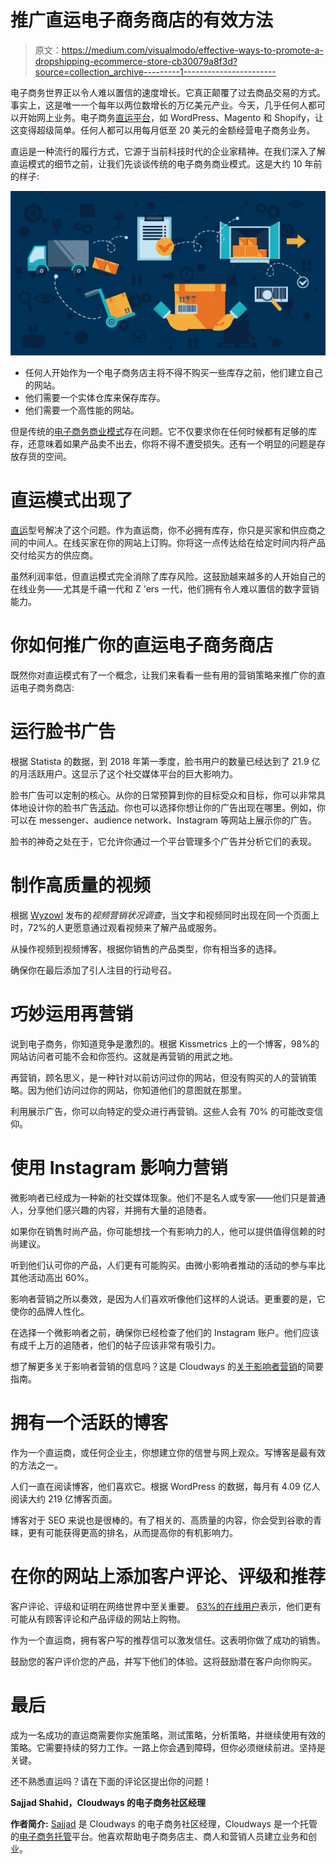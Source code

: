 # 推广直运电子商务商店的有效方法

> 原文：<https://medium.com/visualmodo/effective-ways-to-promote-a-dropshipping-ecommerce-store-cb30079a8f3d?source=collection_archive---------1----------------------->

电子商务世界正以令人难以置信的速度增长。它真正颠覆了过去商品交易的方式。事实上，这是唯一一个每年以两位数增长的万亿美元产业。今天，几乎任何人都可以开始网上业务。电子商务[直运平台](https://www.cloudways.com/blog/best-ecommerce-platform-for-dropshipping-business/)，如 WordPress、Magento 和 Shopify，让这变得超级简单。任何人都可以用每月低至 20 美元的金额经营电子商务业务。

直运是一种流行的履行方式，它源于当前科技时代的企业家精神。在我们深入了解直运模式的细节之前，让我们先谈谈传统的电子商务商业模式。这是大约 10 年前的样子:

![](img/53ddfaca27cdf3ba65da6c76b0c2bc10.png)

*   任何人开始作为一个电子商务店主将不得不购买一些库存之前，他们建立自己的网站。
*   他们需要一个实体仓库来保存库存。
*   他们需要一个高性能的网站。

但是传统的[电子商务商业模式](https://www.cloudways.com/blog/ecommerce-business-models/)存在问题。它不仅要求你在任何时候都有足够的库存，还意味着如果产品卖不出去，你将不得不遭受损失。还有一个明显的问题是存放存货的空间。

# 直运模式出现了

[直运](https://visualmodo.com/)型号解决了这个问题。作为直运商，你不必拥有库存，你只是买家和供应商之间的中间人。在线买家在你的网站上订购。你将这一点传达给在给定时间内将产品交付给买方的供应商。

虽然利润率低，但直运模式完全消除了库存风险。这鼓励越来越多的人开始自己的在线业务——尤其是千禧一代和 Z 'ers 一代，他们拥有令人难以置信的数字营销能力。

# 你如何推广你的直运电子商务商店

既然你对直运模式有了一个概念，让我们来看看一些有用的营销策略来推广你的直运电子商务商店:

# 运行脸书广告

根据 Statista 的数据，到 2018 年第一季度，脸书用户的数量已经达到了 21.9 亿的月活跃用户。这显示了这个社交媒体平台的巨大影响力。

脸书广告可以定制的核心。从你的日常预算到你的目标受众和目标，你可以非常具体地设计你的脸书广告[活动](https://visualmodo.com/blog/)。你也可以选择你想让你的广告出现在哪里。例如，你可以在 messenger、audience network、Instagram 等网站上展示你的广告。

脸书的神奇之处在于，它允许你通过一个平台管理多个广告并分析它们的表现。

# 制作高质量的视频

根据 [Wyzowl](https://www.wyzowl.com/) 发布的*视频营销状况调查*，当文字和视频同时出现在同一个页面上时，72%的人更愿意通过观看视频来了解产品或服务。

从操作视频到视频博客，根据你销售的产品类型，你有相当多的选择。

确保你在最后添加了引人注目的行动号召。

# 巧妙运用再营销

说到电子商务，你知道竞争是激烈的。根据 Kissmetrics 上的一个博客，98%的网站访问者可能不会和你签约。这就是再营销的用武之地。

再营销，顾名思义，是一种针对以前访问过你的网站，但没有购买的人的营销策略。因为他们访问过你的网站，你知道他们的意图就在那里。

利用展示广告，你可以向特定的受众进行再营销。这些人会有 70% 的可能改变信仰。

# 使用 Instagram 影响力营销

微影响者已经成为一种新的社交媒体现象。他们不是名人或专家——他们只是普通人，分享他们感兴趣的内容，并拥有大量的追随者。

如果你在销售时尚产品，你可能想找一个有影响力的人，他可以提供值得信赖的时尚建议。

听到他们认可你的产品，人们更有可能购买。由微小影响者推动的活动的参与率比其他活动高出 60%。

影响者营销之所以奏效，是因为人们喜欢听像他们这样的人说话。更重要的是，它使你的品牌人性化。

在选择一个微影响者之前，确保你已经检查了他们的 Instagram 账户。他们应该有成千上万的追随者，他们的帖子应该非常有吸引力。

想了解更多关于影响者营销的信息吗？这是 Cloudways 的[关于影响者营销](https://www.cloudways.com/blog/influencer-marketing-strategy/)的简要指南。

# 拥有一个活跃的博客

作为一个直运商，或任何企业主，你想建立你的信誉与网上观众。写博客是最有效的方法之一。

人们一直在阅读博客，他们喜欢它。根据 WordPress 的数据，每月有 4.09 亿人阅读大约 219 亿博客页面。

博客对于 SEO 来说也是很棒的。有了相关的、高质量的内容，你会受到谷歌的青睐，更有可能获得更高的排名，从而提高你的有机影响力。

# 在你的网站上添加客户评论、评级和推荐

客户评论、评级和证明在网络世界中至关重要。 [63%的在线用户](http://blog.bazaarvoice.com/2006/04/10/63-customers-more-likely-to-buy-on-sites-with-reviews/)表示，他们更有可能从有顾客评论和产品评级的网站上购物。

作为一个直运商，拥有客户写的推荐信可以激发信任。这表明你做了成功的销售。

鼓励您的客户评价您的产品，并写下他们的体验。这将鼓励潜在客户向你购买。

# 最后

成为一名成功的直运商需要你实施策略，测试策略，分析策略，并继续使用有效的策略。它需要持续的努力工作。一路上你会遇到障碍，但你必须继续前进。坚持是关键。

还不熟悉直运吗？请在下面的评论区提出你的问题！

**Sajjad Shahid，Cloudways 的电子商务社区经理**

**作者简介:** [Sajjad](https://twitter.com/i_sajjadshahid) 是 Cloudways 的电子商务社区经理，Cloudways 是一个托管的[电子商务托管](https://www.cloudways.com/en/managed-ecommerce-cloud-hosting.php)平台。他喜欢帮助电子商务店主、商人和营销人员建立业务和创业。